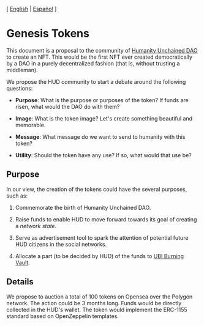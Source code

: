 [ [English](README.md) | [Español](README_ES.md) ]

# Genesis Tokens

This document is a proposal to the community of [Humanity Unchained DAO](https://humanityunchained.org) to create an NFT. This would be the first NFT ever created democratically by a DAO in a purely decentralized fashion (that is, without trusting a middleman).

We propose the HUD community to start a debate around the following questions:

- **Purpose**: What is the purpose or purposes of the token? If funds are risen, what would the DAO do with them?

- **Image**: What is the token image? Let's create something beautiful and memorable.

- **Message**: What message do we want to send to humanity with this token?

- **Utility**: Should the token have any use? If so, what would that use be?


## Purpose

In our view, the creation of the tokens could have the several purposes, such as:

1. Commemorate the birth of Humanity Unchained DAO.

2. Raise funds to enable HUD to move forward towards its goal of creating a *network state*.

3. Serve as advertisement tool to spark the attention of potential future HUD citizens in the social networks.

4. Allocate a part (to be decided by HUD) of the funds to [UBI Burning Vault](http://app.democracy.earth/).


## Details

We propose to auction a total of 100 tokens on Opensea over the Polygon network. The action could be 3 months long. Funds would be directly collected in the HUD's wallet. The token would implement the ERC-1155 standard based on OpenZeppelin templates.
